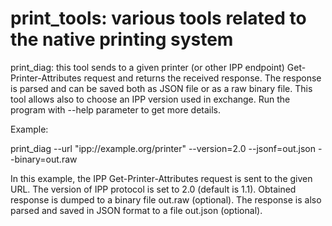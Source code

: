 # print_tools: various tools related to the native printing system

print_diag: this tool sends to a given printer (or other IPP endpoint)
Get-Printer-Attributes request and returns the received response. The response
is parsed and can be saved both as JSON file or as a raw binary file. This
tool allows also to choose an IPP version used in exchange. Run the program
with --help parameter to get more details.

Example:

print_diag --url "ipp://example.org/printer" --version=2.0 --jsonf=out.json --binary=out.raw

In this example, the IPP Get-Printer-Attributes request is sent to the given
URL. The version of IPP protocol is set to 2.0 (default is 1.1). Obtained
response is dumped to a binary file out.raw (optional). The response is also
parsed and saved in JSON format to a file out.json (optional).
